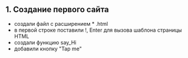 ## 1. Создание первого сайта
- создали файл с расширением * .html
- в первой строке поставили !, Enter для вызова шаблона страницы HTML 
- создали функцию say_Hi
- добавили кнопку "Tap me"